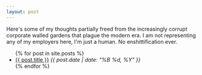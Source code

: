 ```yaml
---
layout: post
---
```

Here's some of my thoughts partially freed from the increasingly corrupt corporate walled gardens that plague the modern era. I am not representing any of my employers here, I'm just a human. No enshittification ever. 

<ul class="posts">
  {% for post in site.posts %}
    <li>
      <a href="{{ post.url }}">{{ post.title }}</a>
      <em class="deem">{{ post.date | date: "%B %d, %Y" }}</em>
    </li>
  {% endfor %}
</ul>